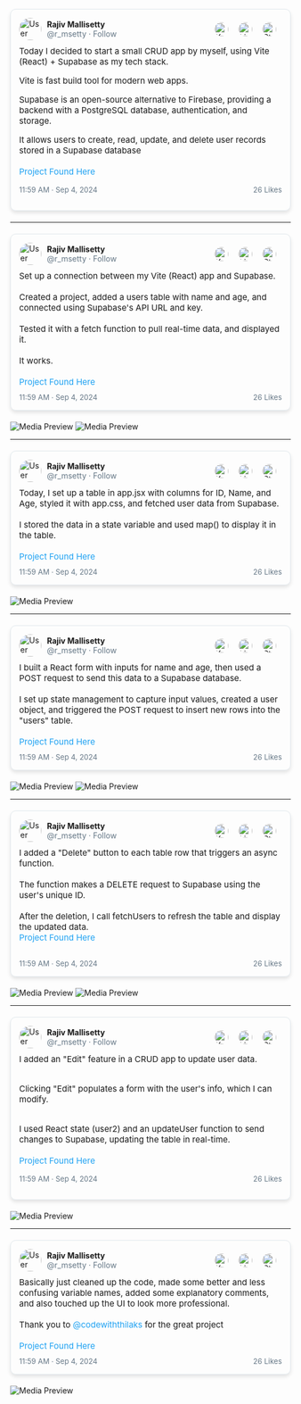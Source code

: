 <div class="tweet-container">
    <div class="tweet-header">
        <img src="https://pbs.twimg.com/profile_images/1525644036157186055/mo5i70w-_400x400.png" alt="User Profile">
        <div class="user-info">
            <div class="user-details">
                <strong>Rajiv Mallisetty</strong>
                <span>@r_msetty · Follow</span>
            </div>
            <div class="user-icons">
                <a href="https://lnkd.in/e2uY6yRx" target="_blank">
                    <img src="https://assets1.chainstoreage.com/2023-07/twitter-x-logo.png" alt="X Icon">
                </a>
                <a href="https://www.linkedin.com/posts/rajiv-m_github-rmsettysupabase-crud-activity-7281951461708578816-eeZh?utm_source=share&utm_medium=member_desktop">
                    <img src="https://cdn-icons-png.flaticon.com/512/174/174857.png" alt="LinkedIn Icon">
                </a>
                <a href="https://lnkd.in/eFv6UG9k" target="_blank">
                    <img src="https://2459647.fs1.hubspotusercontent-na1.net/hubfs/2459647/1accbb9b-015c-4678-83f8-7b3d6e978465.png" alt="StartupTree Icon">
                </a>
            </div>
        </div>
    </div>
    <div class="tweet-content">
        Today I decided to start a small CRUD app by myself, using Vite (React) + Supabase as my tech stack. 
 
Vite is fast build tool for modern web apps.

Supabase is an open-source alternative to Firebase, providing a backend with a PostgreSQL database, authentication, and storage.
 
It allows users to create, read, update, and delete user records stored in a Supabase database <br><br>
        <a href="https://lnkd.in/eMAfU8vt" target="_blank">Project Found Here</a>
    </div>
    <div class="tweet-footer">
        <span>11:59 AM · Sep 4, 2024</span>
        <a href="#">26 Likes</a>
    </div>
</div>

<hr>

<div class="tweet-container">
    <div class="tweet-header">
        <img src="https://pbs.twimg.com/profile_images/1525644036157186055/mo5i70w-_400x400.png" alt="User Profile">
        <div class="user-info">
            <div class="user-details">
                <strong>Rajiv Mallisetty</strong>
                <span>@r_msetty · Follow</span>
            </div>
            <div class="user-icons">
                <a href="https://lnkd.in/eEhT2ge8" target="_blank">
                    <img src="https://assets1.chainstoreage.com/2023-07/twitter-x-logo.png" alt="X Icon">
                </a>
                <a href="https://www.linkedin.com/posts/rajiv-m_%F0%9D%97%A7%F0%9D%97%BF%F0%9D%97%AE%F0%9D%97%B0%F0%9D%97%B8-%F0%9D%9F%AE-%F0%9D%97%97%F0%9D%97%AE%F0%9D%98%86%F0%9D%97%A3%F0%9D%98%81-%F0%9D%9F%AE-set-up-activity-7281953686174543873-Rnnp?utm_source=share&utm_medium=member_desktop" target="_blank">
                    <img src="https://cdn-icons-png.flaticon.com/512/174/174857.png" alt="LinkedIn Icon">
                </a>
                                <a href="https://lnkd.in/eij-NGex" target="_blank">
                    <img src="https://2459647.fs1.hubspotusercontent-na1.net/hubfs/2459647/1accbb9b-015c-4678-83f8-7b3d6e978465.png" alt="StartupTree Icon">
                </a>
            </div>
        </div>
    </div>
    <div class="tweet-content">
        Set up a connection between my Vite (React) app and Supabase. <br><br>
        Created a project, added a users table with name and age, and connected using Supabase's API URL and key. <br><br>
        Tested it with a fetch function to pull real-time data, and displayed it. <br><br>
        It works.<br><br>
        <a href ="https://lnkd.in/eMAfU8vt" target="_blank">Project Found Here</a> <br>
    </div>
    <div class="tweet-footer">
        <span>11:59 AM · Sep 4, 2024</span>
        <a href="#">26 Likes</a>
    </div>
</div>
        <img src="./crud1.png" alt="Media Preview">
        <img src="./crud2.png" alt="Media Preview">


<hr>

<div class="tweet-container">
    <div class="tweet-header">
        <img src="https://pbs.twimg.com/profile_images/1525644036157186055/mo5i70w-_400x400.png" alt="User Profile">
        <div class="user-info">
            <div class="user-details">
                <strong>Rajiv Mallisetty</strong>
                <span>@r_msetty · Follow</span>
            </div>
            <div class="user-icons">
                <a href="https://lnkd.in/egV5Vcmi" target="_blank">
                    <img src="https://assets1.chainstoreage.com/2023-07/twitter-x-logo.png" alt="X Icon">
                </a>
                <a href="https://www.linkedin.com/posts/rajiv-m_%F0%9D%97%A7%F0%9D%97%BF%F0%9D%97%AE%F0%9D%97%B0%F0%9D%97%B8-%F0%9D%9F%AE-%F0%9D%97%97%F0%9D%97%AE%F0%9D%98%86%F0%9D%97%A3%F0%9D%98%81-%F0%9D%9F%AF-today-activity-7281955042914439169-kfvT/?utm_source=share&utm_medium=member_desktop" target="_blank">
                    <img src="https://cdn-icons-png.flaticon.com/512/174/174857.png" alt="LinkedIn Icon">
                </a>
                                </a>
                                <a href="https://lnkd.in/e68Ab_TY" target="_blank">
                    <img src="https://2459647.fs1.hubspotusercontent-na1.net/hubfs/2459647/1accbb9b-015c-4678-83f8-7b3d6e978465.png" alt="StartupTree Icon">
                </a>
            </div>
        </div>
    </div>
    <div class="tweet-content">
        Today, I set up a table in app.jsx with columns for ID, Name, and Age, styled it with app.css, and fetched user data from Supabase.  <br><br>
        I stored the data in a state variable and used map() to display it in the table. <br><br>
        <a href ="https://lnkd.in/eMAfU8vt" target="_blank">Project Found Here</a> <br>
    </div>
    <div class="tweet-footer">
        <span>11:59 AM · Sep 4, 2024</span>
        <a href="#">26 Likes</a>
    </div>
</div>
 <img src="./crud3.png" alt="Media Preview">
  <hr>

<div class="tweet-container">
    <div class="tweet-header">
        <img src="https://pbs.twimg.com/profile_images/1525644036157186055/mo5i70w-_400x400.png" alt="User Profile">
        <div class="user-info">
            <div class="user-details">
                <strong>Rajiv Mallisetty</strong>
                <span>@r_msetty · Follow</span>
            </div>
            <div class="user-icons">
                <a href="https://lnkd.in/eCGrAt6u" target="_blank">
                    <img src="https://assets1.chainstoreage.com/2023-07/twitter-x-logo.png" alt="X Icon">
                </a>
                <a href="https://www.linkedin.com/posts/rajiv-m_%F0%9D%97%A7%F0%9D%97%BF%F0%9D%97%AE%F0%9D%97%B0%F0%9D%97%B8-%F0%9D%9F%AE-%F0%9D%97%97%F0%9D%97%AE%F0%9D%98%86%F0%9D%97%A3%F0%9D%98%81-%F0%9D%9F%B0-i-built-activity-7281957518585561089-ghKi?utm_source=share&utm_medium=member_desktop" target="_blank">
                    <img src="https://cdn-icons-png.flaticon.com/512/174/174857.png" alt="LinkedIn Icon">
                </a>
                                </a>
                                <a href="https://lnkd.in/eYx4h9Qa" target="_blank">
                    <img src="https://2459647.fs1.hubspotusercontent-na1.net/hubfs/2459647/1accbb9b-015c-4678-83f8-7b3d6e978465.png" alt="StartupTree Icon">
                </a>
            </div>
        </div>
    </div>
    <div class="tweet-content">
        I built a React form with inputs for name and age, then used a POST request to send this data to a Supabase database.   <br><br>
        I set up state management to capture input values, created a user object, and triggered the POST request to insert new rows into the "users" table. <br><br>
        <a href ="https://lnkd.in/eMAfU8vt" target="_blank">Project Found Here</a> <br>
    </div>
    <div class="tweet-footer">
        <span>11:59 AM · Sep 4, 2024</span>
        <a href="#">26 Likes</a>
    </div>
</div>
 <img src="./crud5.png" alt="Media Preview">
  <img src="./crud8.png" alt="Media Preview">

  <hr>

<div class="tweet-container">
    <div class="tweet-header">
        <img src="https://pbs.twimg.com/profile_images/1525644036157186055/mo5i70w-_400x400.png" alt="User Profile">
        <div class="user-info">
            <div class="user-details">
                <strong>Rajiv Mallisetty</strong>
                <span>@r_msetty · Follow</span>
            </div>
            <div class="user-icons">
                <a href="https://lnkd.in/e3FWBGWx" target="_blank">
                    <img src="https://assets1.chainstoreage.com/2023-07/twitter-x-logo.png" alt="X Icon">
                </a>
                <a href="https://www.linkedin.com/posts/rajiv-m_%F0%9D%97%A7%F0%9D%97%BF%F0%9D%97%AE%F0%9D%97%B0%F0%9D%97%B8-%F0%9D%9F%AE-%F0%9D%97%97%F0%9D%97%AE%F0%9D%98%86%F0%9D%97%A3%F0%9D%98%81-%F0%9D%9F%B1-i-added-activity-7281960694453829632-YmLC/?utm_source=share&utm_medium=member_desktop" target="_blank">
                    <img src="https://cdn-icons-png.flaticon.com/512/174/174857.png" alt="LinkedIn Icon">
                </a>
                                </a>
                                <a href="https://lnkd.in/eyxTWDiW" target="_blank">
                    <img src="https://2459647.fs1.hubspotusercontent-na1.net/hubfs/2459647/1accbb9b-015c-4678-83f8-7b3d6e978465.png" alt="StartupTree Icon">
                </a>
            </div>
        </div>
    </div>
    <div class="tweet-content">
        I added a "Delete" button to each table row that triggers an async function. <br><br>
        The function makes a DELETE request to Supabase using the user's unique ID. <br><br> 
        After the deletion, I call fetchUsers to refresh the table and display the updated data.<br>
        <a href ="https://lnkd.in/eMAfU8vt" target="_blank">Project Found Here</a> <br><br>
    </div>
    <div class="tweet-footer">
        <span>11:59 AM · Sep 4, 2024</span>
        <a href="#">26 Likes</a>
    </div>
</div>
 <img src="./crud9.png" alt="Media Preview">
  <img src="./crud10.png" alt="Media Preview">
  <hr>

<div class="tweet-container">
    <div class="tweet-header">
        <img src="https://pbs.twimg.com/profile_images/1525644036157186055/mo5i70w-_400x400.png" alt="User Profile">
        <div class="user-info">
            <div class="user-details">
                <strong>Rajiv Mallisetty</strong>
                <span>@r_msetty · Follow</span>
            </div>
            <div class="user-icons">
                <a href="https://lnkd.in/eXYk3An3" target="_blank">
                    <img src="https://assets1.chainstoreage.com/2023-07/twitter-x-logo.png" alt="X Icon">
                </a>
                <a href="https://www.linkedin.com/posts/rajiv-m_%F0%9D%97%A7%F0%9D%97%BF%F0%9D%97%AE%F0%9D%97%B0%F0%9D%97%B8-%F0%9D%9F%AE-%F0%9D%97%97%F0%9D%97%AE%F0%9D%98%86%F0%9D%97%A3%F0%9D%98%81-%F0%9D%9F%B2-i-added-activity-7281964592908394496-Mo1l/?utm_source=share&utm_medium=member_desktop" target="_blank">
                    <img src="https://cdn-icons-png.flaticon.com/512/174/174857.png" alt="LinkedIn Icon">
                </a>
                                </a>
                                <a href="https://lnkd.in/eNZCmE4F" target="_blank">
                    <img src="https://2459647.fs1.hubspotusercontent-na1.net/hubfs/2459647/1accbb9b-015c-4678-83f8-7b3d6e978465.png" alt="StartupTree Icon">
                </a>
            </div>
        </div>
    </div>
    <div class="tweet-content">
        I added an "Edit" feature in a CRUD app to update user data.<br><br>

Clicking "Edit" populates a form with the user's info, which I can modify. <br><br>

I used React state (user2) and an updateUser function to send changes to Supabase, updating the table in real-time.<br><br>
        <a href ="https://lnkd.in/eMAfU8vt" target="_blank">Project Found Here</a> <br>
    </div>
    <div class="tweet-footer">
        <span>11:59 AM · Sep 4, 2024</span>
        <a href="#">26 Likes</a>
    </div>
</div>
 <img src="./crud11.png" alt="Media Preview">
  <hr>

<div class="tweet-container">
    <div class="tweet-header">
        <img src="https://pbs.twimg.com/profile_images/1525644036157186055/mo5i70w-_400x400.png" alt="User Profile">
        <div class="user-info">
            <div class="user-details">
                <strong>Rajiv Mallisetty</strong>
                <span>@r_msetty · Follow</span>
            </div>
            <div class="user-icons">
                <a href="https://lnkd.in/emK9Sq8u" target="_blank">
                    <img src="https://assets1.chainstoreage.com/2023-07/twitter-x-logo.png" alt="X Icon">
                </a>
                <a href="https://www.linkedin.com/posts/rajiv-m_%F0%9D%97%A7%F0%9D%97%BF%F0%9D%97%AE%F0%9D%97%B0%F0%9D%97%B8-%F0%9D%9F%AE-%F0%9D%97%97%F0%9D%97%AE%F0%9D%98%86%F0%9D%97%A3%F0%9D%98%81-%F0%9D%9F%B3-basically-activity-7281965553349496833-hLxM/?utm_source=share&utm_medium=member_desktop" target="_blank">
                    <img src="https://cdn-icons-png.flaticon.com/512/174/174857.png" alt="LinkedIn Icon">
                </a>
                                </a>
                                <a href="https://lnkd.in/e4Tn2urE" target="_blank">
                    <img src="https://2459647.fs1.hubspotusercontent-na1.net/hubfs/2459647/1accbb9b-015c-4678-83f8-7b3d6e978465.png" alt="StartupTree Icon">
                </a>
            </div>
        </div>
    </div>
    <div class="tweet-content">
        Basically just cleaned up the code, made some better and less confusing variable names, added some explanatory comments, and also touched up the UI to look more professional.<br><br>
    Thank you to <a href="#">@codewiththilaks</a> for the great project<br><br>
        <a href ="https://lnkd.in/eMAfU8vt" target="_blank">Project Found Here</a> <br>
    </div>
    <div class="tweet-footer">
        <span>11:59 AM · Sep 4, 2024</span>
        <a href="#">26 Likes</a>
    </div>
</div>
 <img src="./crud12.png" alt="Media Preview">




<style>
    body {
        margin: 0;
        padding: 20px;
    }

    .tweet-container {
        max-width: 600px;
        margin: 20px auto;
        border: 1px solid #e1e8ed;
        border-radius: 10px;
        padding: 15px;
        box-shadow: 0 4px 6px rgba(0, 0, 0, 0.1);
    }

    .tweet-header {
        display: flex;
        align-items: center;
        margin-bottom: 10px;
    }

    .tweet-header img {
        width: 40px;
        height: 40px;
        border-radius: 50%;
        margin-right: 10px;
    }

    .user-info {
        display: flex;
        justify-content: space-between;
        align-items: center;
        width: 100%;
    }

    .user-details {
        font-size: 14px;
    }

    .user-details strong {
        display: block;
        font-weight: bold;
    }

    .user-details span {
        color: #657786;
    }

    .user-icons {
        display: flex;
        gap: 8px;
    }

    .user-icons img {
        width: 25px;
        height: 25px;
        cursor: pointer;
    }

    .user-icons img:hover {
        opacity: 0.8;
    }

    .tweet-content {
        font-size: 15px;
        margin-bottom: 10px;
    }

    .tweet-content a {
        color: #1da1f2;
        text-decoration: none;
    }

    .tweet-content a:hover {
        text-decoration: underline;
    }

    .tweet-footer {
        display: flex;
        justify-content: space-between;
        align-items: center;
        font-size: 13px;
        color: #657786;
        margin-top: 10px;
    }

    .tweet-footer a {
        color: #657786;
        text-decoration: none;
    }

    .tweet-footer a:hover {
        text-decoration: underline;
    }

    /* New Style for Image */
    .tweet-content img {
        display: block;
        margin: 0 auto;
        width: 200px;
    }

    .image-container {
        position: relative;
        text-align: center;
        margin-top: 20px; /* Adjusted to be below the tweet container */
    }

    .image-container a img {
        display: block;
        margin: 0 auto;
        width: 200px;
        border-radius: 5px;
        cursor: pointer;
    }

    .image-container a:hover img {
        opacity: 0.8;
    }

    .click-prompt {
        position: absolute;
        bottom: 10px;
        left: 50%;
        transform: translateX(-50%);
        font-size: 14px;
        color: white;
        background-color: rgba(0, 0, 0, 0.5);
        padding: 5px;
        border-radius: 3px;
        display: none;
    }

    .image-container a:hover .click-prompt {
        display: block;
    }

    /* Additional Style for Reel Container (if used later) */
    .reel-container {
        max-width: 600px;
        margin: 20px auto;
        border: 1px solid #e1e8ed;
        border-radius: 10px;
        padding: 15px;
        box-shadow: 0 4px 6px rgba(0, 0, 0, 0.1);
    }

    .reel-header {
        display: flex;
        align-items: center;
        margin-bottom: 10px;
    }

    .reel-header img {
        width: 40px;
        height: 40px;
        border-radius: 50%;
        margin-right: 10px;
    }

    .reel-info {
        display: flex;
        justify-content: space-between;
        align-items: center;
        width: 100%;
    }

    .reel-content iframe {
        width: 100%;
        height: 500px;
        border: none;
        margin-bottom: 10px;
    }

    .reel-footer {
        display: flex;
        justify-content: space-between;
        align-items: center;
        font-size: 13px;
        color: #657786;
        margin-top: 10px;
    }

    .reel-footer a {
        color: #657786;
        text-decoration: none;
    }

    .reel-footer a:hover {
        text-decoration: underline;
    }

</style>